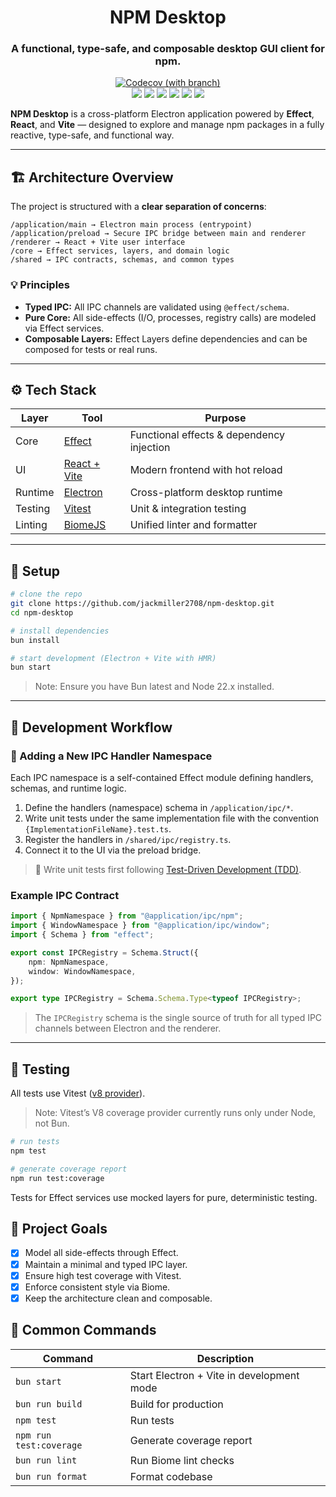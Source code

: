 <h1 align="center">NPM Desktop</h1>
<h3 align="center">A functional, type-safe, and composable desktop GUI client for npm.</h3>
<div align="center">
  <a href="https://codecov.io/gh/jackmiller2708/npm-desktop"> 
    <img alt="Codecov (with branch)" src="https://img.shields.io/codecov/c/gh/jackmiller2708/npm-desktop/master?style=for-the-badge" />
  </a>
  <br />
  <img src="https://img.shields.io/badge/bun-282a36?style=for-the-badge&logo=bun&logoColor=fbf0df"/>
  <img src="https://img.shields.io/badge/Vite-B73BFE?style=for-the-badge&logo=vite&logoColor=FFD62E"/>
  <img src="https://img.shields.io/badge/Vitest-%236E9F18?style=for-the-badge&logo=Vitest&logoColor=%23fcd703">
  <img src="https://img.shields.io/badge/React-20232A?style=for-the-badge&logo=react&logoColor=61DAFB"/>
  <img src="https://img.shields.io/badge/Electron-2B2E3A?style=for-the-badge&logo=electron&logoColor=9FEAF9"/>
  <img src="https://img.shields.io/badge/biome-60a5fa?style=for-the-badge&logo=biome&logoColor=white"/>
</div>

**NPM Desktop** is a cross-platform Electron application powered by **Effect**, **React**, and **Vite** — designed to explore and manage npm packages in a fully reactive, type-safe, and functional way.

---

## 🏗️ Architecture Overview

The project is structured with a **clear separation of concerns**:

```
/application/main → Electron main process (entrypoint)
/application/preload → Secure IPC bridge between main and renderer
/renderer → React + Vite user interface
/core → Effect services, layers, and domain logic
/shared → IPC contracts, schemas, and common types
```
### 💡 Principles

- **Typed IPC:** All IPC channels are validated using `@effect/schema`.
- **Pure Core:** All side-effects (I/O, processes, registry calls) are modeled via Effect services.
- **Composable Layers:** Effect Layers define dependencies and can be composed for tests or real runs.

---

## ⚙️ Tech Stack

| Layer   | Tool                                   | Purpose                                   |
| ------- | -------------------------------------- | ----------------------------------------- |
| Core    | [Effect](https://effect.website)       | Functional effects & dependency injection |
| UI      | [React + Vite](https://vitejs.dev)     | Modern frontend with hot reload           |
| Runtime | [Electron](https://www.electronjs.org) | Cross-platform desktop runtime            |
| Testing | [Vitest](https://vitest.dev)           | Unit & integration testing                |
| Linting | [BiomeJS](https://biomejs.dev)         | Unified linter and formatter              |

---

## 🚀 Setup

```bash
# clone the repo
git clone https://github.com/jackmiller2708/npm-desktop.git
cd npm-desktop

# install dependencies
bun install

# start development (Electron + Vite with HMR)
bun start
```
> Note: Ensure you have Bun latest and Node 22.x installed.

---

## 🧠 Development Workflow

### 🧩 Adding a New IPC Handler Namespace

Each IPC namespace is a self-contained Effect module defining handlers, schemas, and runtime logic.

1. Define the handlers (namespace) schema in `/application/ipc/*`.
2. Write unit tests under the same implementation file with the convention `{ImplementationFileName}.test.ts`.
3. Register the handlers in `/shared/ipc/registry.ts`.
4. Connect it to the UI via the preload bridge.

> 🧪 Write unit tests first following [Test-Driven Development (TDD)](https://en.wikipedia.org/wiki/Test-driven_development).

### Example IPC Contract

```ts
import { NpmNamespace } from "@application/ipc/npm";
import { WindowNamespace } from "@application/ipc/window";
import { Schema } from "effect";

export const IPCRegistry = Schema.Struct({
	npm: NpmNamespace,
	window: WindowNamespace,
});

export type IPCRegistry = Schema.Schema.Type<typeof IPCRegistry>;

```
> The `IPCRegistry` schema is the single source of truth for all typed IPC channels between Electron and the renderer.

---

## 🧪 Testing

All tests use Vitest ([v8 provider](https://vitest.dev/guide/coverage.html#v8-provider)).
> Note: Vitest’s V8 coverage provider currently runs only under Node, not Bun.

```bash
# run tests
npm test

# generate coverage report
npm run test:coverage
```
Tests for Effect services use mocked layers for pure, deterministic testing.

## 🎯 Project Goals

- [x] Model all side-effects through Effect.
- [x] Maintain a minimal and typed IPC layer.
- [x] Ensure high test coverage with Vitest.
- [x] Enforce consistent style via Biome.
- [x] Keep the architecture clean and composable.

## 🧰 Common Commands

| Command | Description |
|----------|-------------|
| `bun start` | Start Electron + Vite in development mode |
| `bun run build` | Build for production |
| `npm test` | Run tests |
| `npm run test:coverage` | Generate coverage report |
| `bun run lint` | Run Biome lint checks |
| `bun run format` | Format codebase |